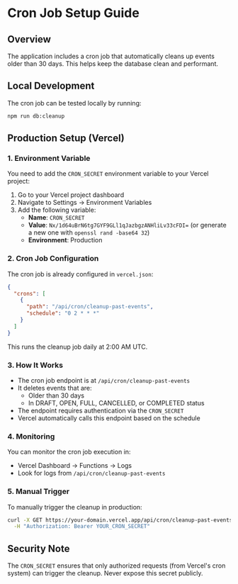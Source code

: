 # Cron Job Setup Guide

## Overview
The application includes a cron job that automatically cleans up events older than 30 days. This helps keep the database clean and performant.

## Local Development
The cron job can be tested locally by running:
```bash
npm run db:cleanup
```

## Production Setup (Vercel)

### 1. Environment Variable
You need to add the `CRON_SECRET` environment variable to your Vercel project:

1. Go to your Vercel project dashboard
2. Navigate to Settings → Environment Variables
3. Add the following variable:
   - **Name**: `CRON_SECRET`
   - **Value**: `Nx/1d64uBrN6tg7GYF9GLl1qJazbgzANHliLv33cFDI=` (or generate a new one with `openssl rand -base64 32`)
   - **Environment**: Production

### 2. Cron Job Configuration
The cron job is already configured in `vercel.json`:
```json
{
  "crons": [
    {
      "path": "/api/cron/cleanup-past-events",
      "schedule": "0 2 * * *"
    }
  ]
}
```

This runs the cleanup job daily at 2:00 AM UTC.

### 3. How It Works
- The cron job endpoint is at `/api/cron/cleanup-past-events`
- It deletes events that are:
  - Older than 30 days
  - In DRAFT, OPEN, FULL, CANCELLED, or COMPLETED status
- The endpoint requires authentication via the `CRON_SECRET`
- Vercel automatically calls this endpoint based on the schedule

### 4. Monitoring
You can monitor the cron job execution in:
- Vercel Dashboard → Functions → Logs
- Look for logs from `/api/cron/cleanup-past-events`

### 5. Manual Trigger
To manually trigger the cleanup in production:
```bash
curl -X GET https://your-domain.vercel.app/api/cron/cleanup-past-events \
  -H "Authorization: Bearer YOUR_CRON_SECRET"
```

## Security Note
The `CRON_SECRET` ensures that only authorized requests (from Vercel's cron system) can trigger the cleanup. Never expose this secret publicly.